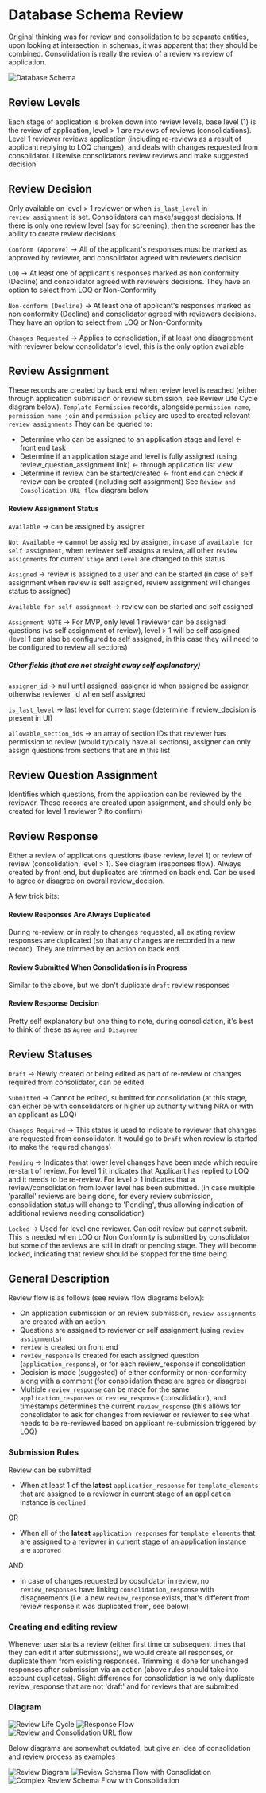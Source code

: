 # Database Schema Review

Original thinking was for review and consolidation to be separate entities, upon looking at intersection in schemas, it was apparent that they should be combined. Consolidation is really the review of a review vs review of application.

![Database Schema](images/database-schema-review.png)

## Review Levels

Each stage of application is broken down into review levels, base level (1) is the review of application, level > 1 are reviews of reviews (consolidations). Level 1 reviewer reviews application (including re-reviews as a result of applicant replying to LOQ changes), and deals with changes requested from consolidator. Likewise consolidators review reviews and make suggested decision

## Review Decision

Only available on level > 1 reviewer or when `is_last_level` in `review_assignment` is set. Consolidators can make/suggest decisions. If there is only one review level (say for screening), then the screener has the ability to create review decisions

`Conform (Approve)` -> All of the applicant's responses must be marked as approved by reviewer, and consolidator agreed with reviewers decision

`LOQ` -> At least one of applicant's responses marked as non conformity (Decline) and consolidator agreed with reviewers decisions. They have an option to select from LOQ or Non-Conformity

`Non-conform (Decline)` -> At least one of applicant's responses marked as non conformity (Decline) and consolidator agreed with reviewers decisions. They have an option to select from LOQ or Non-Conformity

`Changes Requested` -> Applies to consolidation, if at least one disagreement with reviewer below consolidator's level, this is the only option available

## Review Assignment

These records are created by back end when review level is reached (either through application submission or review submission, see Review Life Cycle diagram below). `Template Permission` records, alongside `permission name`, `permission name join` and `permission policy` are used to created relevant `review assignments`
They can be queried to:

- Determine who can be assigned to an application stage and level <- front end task
- Determine if an application stage and level is fully assigned (using review_question_assignment link) <- through application list view
- Determine if review can be started/created <- front end can check if review can be created (including self assignment) See `Review and Consolidation URL flow` diagram below

#### Review Assignment Status

`Available` -> can be assigned by assigner

`Not Available` -> cannot be assigned by assigner, in case of `available for self assignment`, when reviewer self assigns a review, all other `review assignments` for current `stage` and `level` are changed to this status

`Assigned` -> review is assigned to a user and can be started (in case of self assignment when review is self assigned, review assignment will changes status to assigned)

`Available for self assignment` -> review can be started and self assigned

`Assignment NOTE` -> For MVP, only level 1 reviewer can be assigned questions (vs self assignment of review), level > 1 will be self assigned (level 1 can also be configured to self assigned, in this case they will need to be configured to review all sections)

##### Other fields (that are not straight away self explanatory)

`assigner_id` -> null until assigned, assigner id when assigned be assigner, otherwise reviewer_id when self assigned

`is_last_level` -> last level for current stage (determine if review_decision is present in UI)

`allowable_section_ids` -> an array of section IDs that reviewer has permission to review (would typically have all sections), assigner can only assign questions from sections that are in this list

## Review Question Assignment

Identifies which questions, from the application can be reviewed by the reviewer.
These records are created upon assignment, and should only be created for level 1 reviewer ? (to confirm)

## Review Response

Either a review of applications questions (base review, level 1) or review of review (consolidation, level > 1). See diagram (responses flow). Always created by front end, but duplicates are trimmed on back end.
Can be used to agree or disagree on overall review_decision.

A few trick bits:

#### Review Responses Are Always Duplicated

During re-review, or in reply to changes requested, all existing review responses are duplicated (so that any changes are recorded in a new record). They are trimmed by an action on back end.

#### Review Submitted When Consolidation is in Progress

Similar to the above, but we don't duplicate `draft` review responses

#### Review Response Decision

Pretty self explanatory but one thing to note, during consolidation, it's best to think of these as `Agree and Disagree`

## Review Statuses

`Draft` -> Newly created or being edited as part of re-review or changes required from consolidator, can be edited

`Submitted` -> Cannot be edited, submitted for consolidation (at this stage, can either be with consolidators or higher up authority withing NRA or with an applicant as LOQ)

`Changes Required` -> This status is used to indicate to reviewer that changes are requested from consolidator. It would go to `Draft` when review is started (to make the required changes)

`Pending` -> Indicates that lower level changes have been made which require re-start of review. For level 1 it indicates that Applicant has replied to LOQ and it needs to be re-review. For level > 1 indicates that a review/consolidation from lower level has been submitted. (in case multiple 'parallel' reviews are being done, for every review submission, consolidation status will change to 'Pending', thus allowing indication of additional reviews needing consolidation)

`Locked` -> Used for level one reviewer. Can edit review but cannot submit. This is needed when LOQ or Non Conformity is submitted by consolidator but some of the reviews are still in draft or pending stage. They will become locked, indicating that review should be stopped for the time being

## General Description

Review flow is as follows (see review flow diagrams below):

- On application submission or on review submission, `review assignments` are created with an action
- Questions are assigned to reviewer or self assignment (using `review assignments`)
- `review` is created on front end
- `review_response` is created for each assigned question (`application_response`), or for each review_response if consolidation
- Decision is made (suggested) of either conformity or non-conformity along with a comment (for consolidation these are agree or disagree)
- Multiple `review_response` can be made for the same `application_responses` or `review_response` (consolidation), and timestamps determines the current `review_response` (this allows for consolidator to ask for changes from reviewer or reviewer to see what needs to be re-reviewed based on applicant re-submission triggered by LOQ)

### Submission Rules

Review can be submitted

- When at least 1 of the **latest** `application_response` for `template_elements` that are assigned to a reviewer in current stage of an application instance is `declined`

OR

- When all of the **latest** `application_responses` for `template_elements` that are assigned to a reviewer in current stage of an application instance are `approved`

AND

- In case of changes requested by cosolidator in review, no `review_responses` have linking `consolidation_response` with disagreements (i.e. a new `review_response` exists, that's different from review response it was duplicated from, see below)

### Creating and editing review

Whenever user starts a review (either first time or subsequent times that they can edit it after submissions), we would create all responses, or duplicate them from existing responses. Trimming is done for unchanged responses after submission via an action (above rules should take into account duplicates). Slight difference for consolidation is we only duplicate review_response that are not 'draft' and for reviews that are submitted

### Diagram

![Review Life Cycle](images/review-life-cycle.png)
![Response Flow](images/response-flow.png)
![Review and Consolidation URL flow](images/consolidation-and-review-URL-flow)

Below diagrams are somewhat outdated, but give an idea of consolidation and review process as examples

![Review Diagram](images/review-diagram.png)
![Review Schema Flow with Consolidation](images/consolidation-flow-with-schema-example.png)
![Complex Review Schema Flow with Consolidation](images/consolidation-flow-with-schema-example-complex.png)
